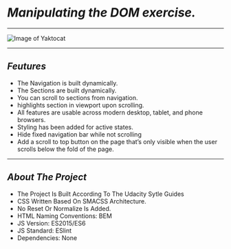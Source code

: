 # ***Manipulating the DOM exercise.***

***

![Image of Yaktocat](https://scontent.fcai21-3.fna.fbcdn.net/v/t1.18169-9/23755664_1516454068434902_7413019976243592343_n.png?_nc_cat=1&ccb=1-5&_nc_sid=09cbfe&_nc_ohc=HINgSxahJO8AX-1xUrE&_nc_ht=scontent.fcai21-3.fna&oh=0a35cfa16da8c7120fb8ce70c018f729&oe=6191B76C)

***

## ***Feutures***

- The Navigation is built dynamically.
- The Sections are built dynamically.
- You can scroll to sections from navigation.
- highlights section in viewport upon scrolling.
- All features are usable across modern desktop, tablet, and phone browsers.
- Styling has been added for active states.
- Hide fixed navigation bar while not scrolling
- Add a scroll to top button on the page that’s only visible when the user scrolls below the fold of the page.

***

## ***About The Project***

- The Project Is Built According To The Udacity Sytle Guides
- CSS Written Based On SMACSS Architecture.
- No Reset Or Normalize Is Added.
- HTML Naming Conventions: BEM
- JS Version: ES2015/ES6
- JS Standard: ESlint
- Dependencies: None
